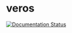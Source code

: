 # veros
[![Documentation Status](https://readthedocs.org/projects/veros/badge/?version=latest)](http://veros.readthedocs.io/en/latest/?badge=latest)
